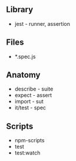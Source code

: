 ## Library

- jest - runner, assertion

## Files

- *.spec.js

## Anatomy

- describe - suite
- expect - assert
- import - sut
- it/test - spec

## Scripts

- npm-scripts
- test
- test:watch
